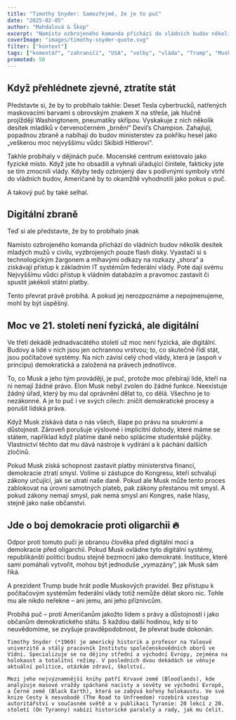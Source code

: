 ```yaml
---
title: "Timothy Snyder: Samozřejmě, že je to puč"
date: "2025-02-05"
author: "Mahdalová & Škop"
excerpt: "Namísto ozbrojeného komanda přichází do vládních budov několik desítek mladých mužů v civilu, vyzbrojených pouze flash disky."
coverImage: "images/timothy-snyder-quote.svg"
filter: ["kontext"]
tags: ["komentář", "zahraničí", "USA", "volby", "vláda", "Trump", "Musk"]
promoted: 50
---
```

## Když přehlédnete zjevné, ztratíte stát

Představte si, že by to probíhalo takhle: Deset Tesla cybertrucků, natřených maskovacími barvami s obrovským znakem X na střeše, jak hlučně projíždějí Washingtonem, pneumatiky skřípou. Vyskakuje z nich několik desítek mladíků v červenočerném „brnění“ Devil’s Champion. Zahajlují, popadnou zbraně a nabíhají do budov ministerstev za pokřiku hesel jako „veškerou moc nejvyššímu vůdci Skibidi Hitlerovi“.

Takhle probíhaly v dějinách puče. Mocenské centrum existovalo jako fyzické místo. Když jste ho obsadili a vyhnali úřadující činitele, fakticky jste se tím zmocnili vlády. Kdyby tedy ozbrojený dav s podivnými symboly vtrhl do vládních budov, Američané by to okamžitě vyhodnotili jako pokus o puč.

A takový puč by také selhal.

## Digitální zbraně

Teď si ale představte, že by to probíhalo jinak

Namísto ozbrojeného komanda přichází do vládních budov několik desítek mladých mužů v civilu, vyzbrojených pouze flash disky. Vyastačí si s technologickým žargonem a mlhavými odkazy na rozkazy „shora“ a získávají přístup k základním IT systémům federální vlády. Poté dají svému Nejvyššímu vůdci přístup k vládním databázím a pravomoc zastavit či spustit jakékoli státní platby.

Tento převrat právě probíhá. A pokud jej nerozpoznáme a nepojmenujeme, mohl by být úspěšný.

## Moc ve 21. století není fyzická, ale digitální

Ve třetí dekádě jednadvacátého století už moc není fyzická, ale digitální. Budovy a lidé v nich jsou jen ochrannou vrstvou; to, co skutečně řídí stát, jsou počítačové systémy. Na nich závisí celý chod vlády, která je (aspoň v principu) demokratická a založená na právech jednotlivce.

To, co Musk a jeho tým provádějí, je puč, protože moc přebírají lidé, kteří na ni nemají žádné právo. Elon Musk nebyl zvolen do žádné funkce. Neexistuje žádný úřad, který by mu dal oprávnění dělat to, co dělá. Všechno je to nezákonné. A je to puč i ve svých cílech: zničit demokratické procesy a porušit lidská práva.

Když Musk získává data o nás všech, šlape po právu na soukromí a důstojnost. Zároveň porušuje výslovné i implicitní dohody, které máme se státem, například když platíme daně nebo splácíme studentské půjčky. Vlastnictví těchto dat mu dává nástroje k vydírání a k páchání dalších zločinů.

Pokud Musk získá schopnost zastavit platby ministerstva financí, demokracie ztratí smysl. Volíme si zástupce do Kongresu, kteří schvalují zákony určující, jak se utratí naše daně. Pokud ale Musk může tento proces zablokovat na úrovni samotných plateb, pak zákony přestanou mít smysl. A pokud zákony nemají smysl, pak nemá smysl ani Kongres, naše hlasy, stejně jako naše občanství.

## Jde o boj demokracie proti oligarchii 🔥 

Odpor proti tomuto puči je obranou člověka před digitální mocí a demokracie před oligarchií. Pokud Musk ovládne tyto digitální systémy, republikánští politici budou stejně bezmocní jako demokraté. Instituce, které sami pomáhali vytvořit, mohou být jednoduše „vymazány“, jak Musk sám říká.

A prezident Trump bude hrát podle Muskových pravidel. Bez přístupu k počítačovým systémům federální vlády totiž nemůže dělat skoro nic. Tohle mu ale nikdo neřekne – ani jemu, ani jeho příznivcům.

Probíhá puč – proti Američanům jakožto lidem s právy a důstojností i jako občanům demokratického státu. S každou další hodinou, kdy si to neuvědomíme, se zvyšuje pravděpodobnost, že převrat bude dokonán.

```box
Timothy Snyder (*1969) je americký historik a profesor na Yaleově univerzitě a stálý pracovník Institutu společenskovědních oborů ve Vídni. Specializuje se na dějiny střední a východní Evropy, zejména na holokaust a totalitní režimy. V posledních dvou dekádách se věnuje aktuální politice, otázkám zdraví, školství.

Mezi jeho nejvýznamnější knihy patří Krvavé země (Bloodlands), kde analyzuje masové vraždy spáchané nacisty a sověty ve východní Evropě, a Černé země (Black Earth), která se zabývá kořeny holokaustu. Ve své knize Cesty k nesvobodě (The Road to Unfreedom) rozebírá vzestup autoritářství v současném světě a v publikaci Tyranie: 20 lekcí z 20. století (On Tyranny) nabízí historické paralely a rady, jak mu čelit.

```
